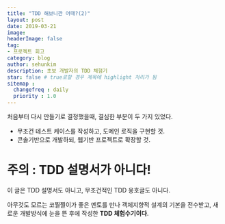 ```yaml
---
title: "TDD 해보니깐 어때?(2)"
layout: post
date: 2019-03-21
image:
headerImage: false
tag:
- 프로젝트 회고
category: blog
author: sehunkim
description: 초보 개발자의 TDD 체험기
star: false # true로할 경우 제목에 highlight 처리가 됨
sitemap :
  changefreq : daily
  priority : 1.0
---
```




처음부터 다시 만들기로 결정했을때, 결심한 부분이 두 가지 있었다.
- 무조건 테스트 케이스를 작성하고, 도메인 로직을 구현할 것.
- 콘솔기반으로 개발하되, 웹기반 프로젝트로 확장할 것.






<div class="breaker"></div>



# 주의 : TDD 설명서가 아니다!
이 글은 TDD 설명서도 아니고, 무조건적인 TDD 옹호글도 아니다.

아무것도 모르는 코찔찔이가 좋은 멘토를 만나 객체지향적 설계의 기본을 전수받고, 새로운 개발방식에 눈을 뜬 후에 작성한 **TDD 체험수기이다**.
